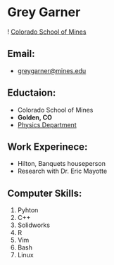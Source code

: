 # Grey Garner
! [Colorado School of Mines](https://pbs.twimg.com/media/FiG176uWQDcqGk_.jpg)
## Email:
- greygarner@mines.edu
## Eductaion:
- Colorado School of Mines
- **Golden, CO**
- [Physics Department](https://physics.mines.edu/)
## Work Experinece:
- Hilton, Banquets houseperson
- Research with Dr. Eric Mayotte
## Computer Skills:
1. Pyhton
2. C++
3. Solidworks
4. R
5. Vim
6. Bash
7. Linux

